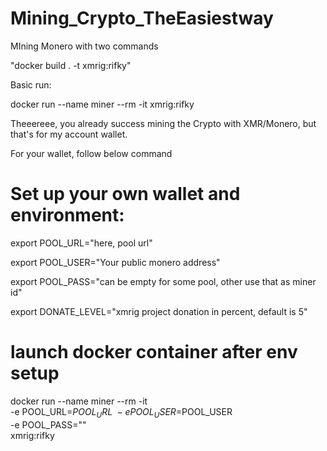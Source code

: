 # Mining_Crypto_TheEasiestway
MIning Monero with two commands

"docker build . -t xmrig:rifky"

Basic run:

docker run --name miner --rm -it xmrig:rifky

Theeereee, you already success mining the Crypto with XMR/Monero,
but that's for my account wallet.

For your wallet, follow below command

# Set up your own wallet and environment:

export POOL_URL="here, pool url"

export POOL_USER="Your public monero address"

export POOL_PASS="can be empty for some pool, other use that as miner id"

export DONATE_LEVEL="xmrig project donation in percent, default is 5"

# launch docker container after env setup
docker run --name miner --rm -it \
-e POOL_URL=$POOL_URL \
-e POOL_USER=$POOL_USER \
-e POOL_PASS="" \
xmrig:rifky
